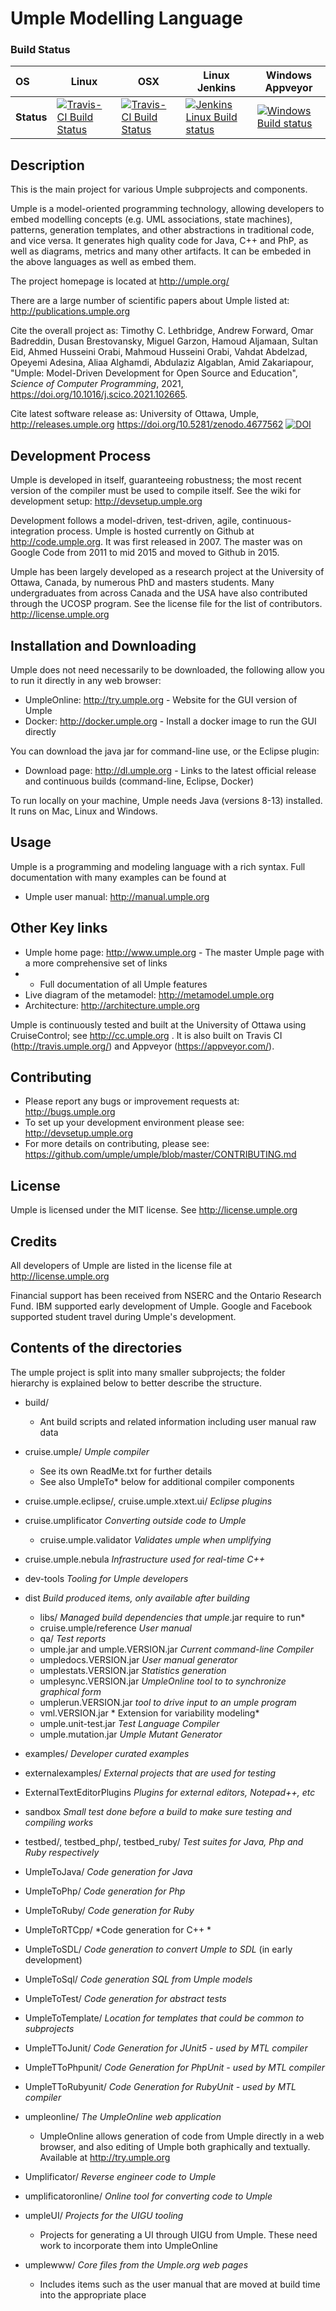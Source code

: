 # Umple Modelling Language

### Build Status

OS         | Linux  | OSX    | Linux Jenkins | Windows Appveyor |  
:--------- | ------ | ------ | ------------- | ---------------- |
**Status** | [![Travis-CI Build Status](https://travis-ci.com/umple/umple.svg?branch=master)](https://travis-ci.com/umple/umple) | [![Travis-CI Build Status](https://travis-ci.com/umple/umple.svg?branch=master)](https://travis-ci.com/umple/umple) | [![Jenkins Linux Build status](https://jenkins.umple.org/job/Umple/lastSuccessfulBuild/badge/icon?subject=Jenkins%2FLinux&build=lastCompleted:${params.BRANCH=master})](https://jenkins.umple.org/job/Umple/lastSuccessfulBuild?subject=Jenkins%2FLinux&build=lastCompleted:${params.BRANCH=master}) | [![Windows Build status](https://ci.appveyor.com/api/projects/status/1yetvadynui7r8y6?svg=true)](https://ci.appveyor.com/project/vahdat-ab/umple/branch/master) 


## Description

This is the main project for various Umple subprojects and components.

Umple is a model-oriented programming technology, allowing developers to embed modelling concepts (e.g. UML associations, state machines), patterns, generation templates, and other abstractions in traditional code, and vice versa. It generates high quality code for Java, C++ and PhP, as well as diagrams, metrics and many other artifacts. It can be embeded in the above languages as well as embed them.

The project homepage is located at http://umple.org/

There are a large number of scientific papers about Umple listed at: http://publications.umple.org

Cite the overall project as: Timothy C. Lethbridge, Andrew Forward, Omar Badreddin, Dusan Brestovansky, Miguel Garzon, Hamoud Aljamaan, Sultan Eid, Ahmed Husseini Orabi, Mahmoud Husseini Orabi, Vahdat Abdelzad, Opeyemi Adesina, Aliaa Alghamdi, Abdulaziz Algablan, Amid Zakariapour,
"Umple: Model-Driven Development for Open Source and Education", _Science of Computer Programming_, 2021, https://doi.org/10.1016/j.scico.2021.102665.

Cite latest software release as: University of Ottawa, Umple, http://releases.umple.org  https://doi.org/10.5281/zenodo.4677562   [![DOI](https://zenodo.org/badge/41397174.svg)](https://zenodo.org/badge/latestdoi/41397174)

## Development Process
Umple is developed in itself, guaranteeing robustness; the most recent version of the compiler must be used to compile itself. See the wiki for development setup: http://devsetup.umple.org

Development follows a model-driven, test-driven, agile, continuous-integration process. Umple is hosted currently on Github at http://code.umple.org. It was first released in 2007. The master was on Google Code from 2011 to mid 2015 and moved to Github in 2015.

Umple has been largely developed as a research project at the University of Ottawa, Canada, by numerous PhD and masters students. Many undergraduates from across Canada and the USA have also contributed through the UCOSP program. See the license file for the list of contributors. http://license.umple.org

## Installation and Downloading

Umple does not need necessarily to be downloaded, the following allow you to run it directly in any web browser:

  * UmpleOnline: http://try.umple.org - Website for the GUI version of Umple 
  * Docker: http://docker.umple.org - Install a docker image to run the GUI directly

You can download the java jar for command-line use, or the Eclipse plugin:

  * Download page: http://dl.umple.org    - Links to the latest official release and continuous builds (command-line, Eclipse, Docker)
  
To run locally on your machine, Umple needs Java (versions 8-13) installed. It runs on Mac, Linux and Windows.
  
## Usage

Umple is a programming and modeling language with a rich syntax. Full documentation with many examples can be found at 

  * Umple user manual: http://manual.umple.org 

## Other Key links

  * Umple home page: http://www.umple.org  - The master Umple page with a more comprehensive set of links
  *  - Full documentation of all Umple features
  * Live diagram of the metamodel: http://metamodel.umple.org
  * Architecture: http://architecture.umple.org

Umple is continuously tested and built at the University of Ottawa using CruiseControl; see http://cc.umple.org . It is also built on Travis CI (http://travis.umple.org/) and Appveyor (https://appveyor.com/).

## Contributing

  * Please report any bugs or improvement requests at: http://bugs.umple.org
  * To set up your development environment please see: http://devsetup.umple.org
  * For more details on contributing, please see: https://github.com/umple/umple/blob/master/CONTRIBUTING.md

## License

Umple is licensed under the MIT license. See http://license.umple.org

## Credits

All developers of Umple are listed in the license file at http://license.umple.org

Financial support has been received from NSERC and the Ontario Research Fund. IBM supported early development of Umple. Google and Facebook supported student travel during Umple's development. 

## Contents of the directories

The umple project is split into many smaller subprojects; the folder hierarchy is explained below to better describe the structure.

* build/
  * Ant build scripts and related information including user manual raw data

* cruise.umple/ *Umple compiler*
  * See its own ReadMe.txt for further details
  * See also UmpleTo* below for additional compiler components
       
* cruise.umple.eclipse/, cruise.umple.xtext.ui/ *Eclipse plugins*

* cruise.umplificator *Converting outside code to Umple*
  * cruise.umple.validator *Validates umple when umplifying*

* cruise.umple.nebula *Infrastructure used for real-time C++*

* dev-tools *Tooling for Umple developers*
       
* dist *Build produced items, only available after building*
  * libs/ *Managed build dependencies that umple*.jar require to run* 
  * cruise.umple/reference *User manual* 
  * qa/ *Test reports* 
  * umple.jar and umple.VERSION.jar  *Current command-line Compiler* 
  * umpledocs.VERSION.jar *User manual generator*
  * umplestats.VERSION.jar *Statistics generation*
  * umplesync.VERSION.jar *UmpleOnline tool to to synchronize graphical form*
  * umplerun.VERSION.jar *tool to drive input to an umple program*
  * vml.VERSION.jar * Extension for variability modeling*
  * umple.unit-test.jar *Test Language Compiler*
  * umple.mutation.jar *Umple Mutant Generator*

* examples/ *Developer curated examples*
* externalexamples/ *External projects that are used for testing*

* ExternalTextEditorPlugins *Plugins for external editors, Notepad++, etc*

* sandbox *Small test done before a build to make sure testing and compiling works*

* testbed/, testbed_php/, testbed_ruby/ *Test suites for Java, Php and Ruby respectively*
* UmpleToJava/ *Code generation for Java*
* UmpleToPhp/ *Code generation for Php*
* UmpleToRuby/ *Code generation for Ruby*
* UmpleToRTCpp/ *Code generation for C++ *
* UmpleToSDL/ *Code generation to convert Umple to SDL* (in early development)
* UmpleToSql/ *Code generation SQL from Umple models*
* UmpleToTest/ *Code generation for abstract tests*
* UmpleToTemplate/ *Location for templates that could be common to subprojects*
* UmpleTToJunit/ *Code Generation for JUnit5 - used by MTL compiler*
* UmpleTToPhpunit/ *Code Generation for PhpUnit - used by MTL compiler*
* UmpleTToRubyunit/ *Code Generation for RubyUnit - used by MTL compiler*
* umpleonline/ *The UmpleOnline web application*
  * UmpleOnline allows generation of code from Umple directly in a web browser, and also editing of Umple both graphically and textually. Available at http://try.umple.org

 
* Umplificator/ *Reverse engineer code to Umple*
* umplificatoronline/ *Online tool for converting code to Umple*

* umpleUI/ *Projects for the UIGU tooling*
  * Projects for generating a UI through UIGU from Umple. These need work to incorporate them into UmpleOnline
        
* umplewww/ *Core files from the Umple.org web pages*
  * Includes items such as the user manual that are moved at build time into the appropriate place
